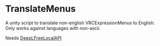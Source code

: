 # TranslateMenus
A unity script to translate non-english VRCExpressionMenus to English. Only works against languages with non-ascii.

Needs [DeepLFreeLocalAPI](https://github.com/MistressPlague/DeepLFreeLocalAPI)
